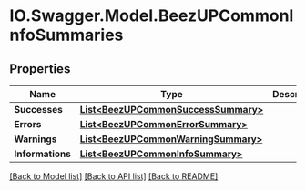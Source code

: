 # IO.Swagger.Model.BeezUPCommonInfoSummaries
## Properties

Name | Type | Description | Notes
------------ | ------------- | ------------- | -------------
**Successes** | [**List&lt;BeezUPCommonSuccessSummary&gt;**](BeezUPCommonSuccessSummary.md) |  | [optional] 
**Errors** | [**List&lt;BeezUPCommonErrorSummary&gt;**](BeezUPCommonErrorSummary.md) |  | [optional] 
**Warnings** | [**List&lt;BeezUPCommonWarningSummary&gt;**](BeezUPCommonWarningSummary.md) |  | [optional] 
**Informations** | [**List&lt;BeezUPCommonInfoSummary&gt;**](BeezUPCommonInfoSummary.md) |  | [optional] 

[[Back to Model list]](../README.md#documentation-for-models) [[Back to API list]](../README.md#documentation-for-api-endpoints) [[Back to README]](../README.md)

